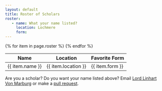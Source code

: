 ```yaml
---
layout: default
title: Roster of Scholars
roster:
   - name: What your name listed?
     location: Lochmere
     form: 
---
```


<table class="pure-table pure-table-bordered">
<thead>
<tr>
    <th> Name </th>
    <th> Location </th>
    <th> Favorite Form </th>
</tr>
</thead>
<tbody>
{% for item in page.roster %}
<tr>
    <td> {{ item.name }}</td>
    <td> {{ item.location }} </td>
    <td> {{ item.form }} </td>
</tr>
{% endfor %}
</tbody>
</table>

Are you a scholar?  Do you want your name listed above?  Email [Lord Linhart Von Marburg](mailto:rmauler@gmail.com) or make a [pull request](https://github.com/academie-de-espee/academie-de-espee.github.io/pulls).
